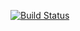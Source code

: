 [![Build Status](https://travis-ci.org/5803emma/mhphotography-ms4.svg?branch=master)](https://travis-ci.org/5803emma/mhphotography-ms4)